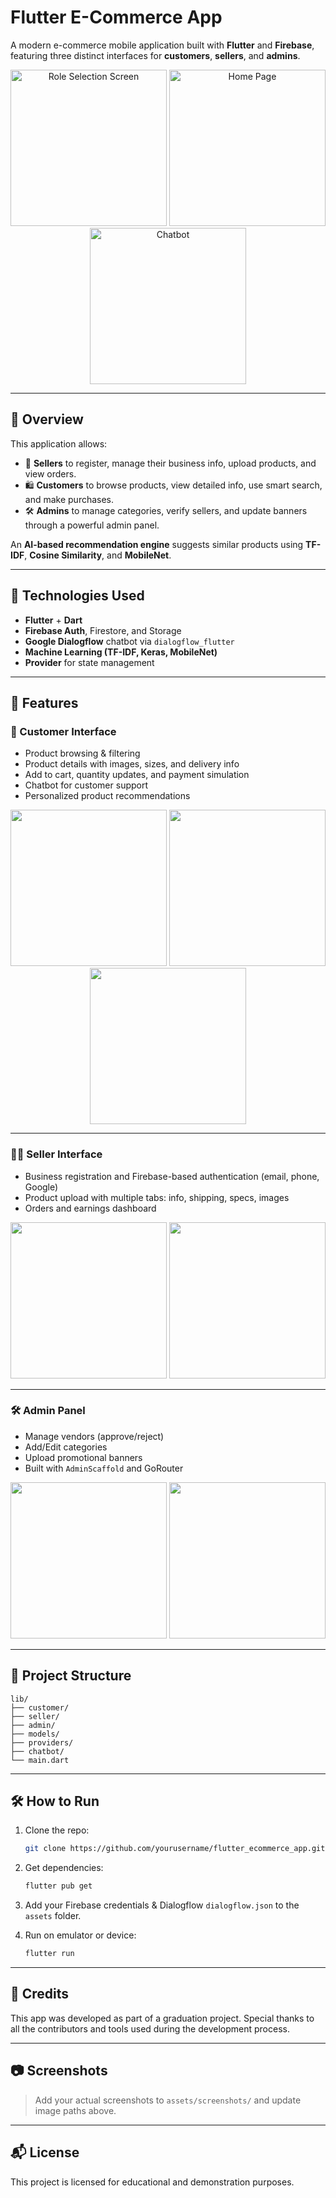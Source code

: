 
# Flutter E-Commerce App

A modern e-commerce mobile application built with **Flutter** and **Firebase**, featuring three distinct interfaces for **customers**, **sellers**, and **admins**.

<div align="center">
  <img src="assets/screenshots/role_selection.png" width="250" alt="Role Selection Screen"/>
  <img src="assets/screenshots/home_page.png" width="250" alt="Home Page"/>
  <img src="assets/screenshots/chatbot.png" width="250" alt="Chatbot"/>
</div>

---

## 🧠 Overview

This application allows:

- 💼 **Sellers** to register, manage their business info, upload products, and view orders.
- 🛍️ **Customers** to browse products, view detailed info, use smart search, and make purchases.
- 🛠️ **Admins** to manage categories, verify sellers, and update banners through a powerful admin panel.

An **AI-based recommendation engine** suggests similar products using **TF-IDF**, **Cosine Similarity**, and **MobileNet**.

---

## 🚀 Technologies Used

- **Flutter** + **Dart**
- **Firebase Auth**, Firestore, and Storage
- **Google Dialogflow** chatbot via `dialogflow_flutter`
- **Machine Learning (TF-IDF, Keras, MobileNet)**
- **Provider** for state management

---

## 📱 Features

### 🧾 Customer Interface

- Product browsing & filtering
- Product details with images, sizes, and delivery info
- Add to cart, quantity updates, and payment simulation
- Chatbot for customer support
- Personalized product recommendations

<div align="center">
  <img src="assets/screenshots/product_details.png" width="250"/>
  <img src="assets/screenshots/add_to_cart.png" width="250"/>
  <img src="assets/screenshots/similar_products.png" width="250"/>
</div>

---

### 🧑‍💼 Seller Interface

- Business registration and Firebase-based authentication (email, phone, Google)
- Product upload with multiple tabs: info, shipping, specs, images
- Orders and earnings dashboard

<div align="center">
  <img src="assets/screenshots/seller_dashboard.png" width="250"/>
  <img src="assets/screenshots/upload_product.png" width="250"/>
</div>

---

### 🛠 Admin Panel

- Manage vendors (approve/reject)
- Add/Edit categories
- Upload promotional banners
- Built with `AdminScaffold` and GoRouter

<div align="center">
  <img src="assets/screenshots/admin_dashboard.png" width="250"/>
  <img src="assets/screenshots/category_screen.png" width="250"/>
</div>

---

## 🧩 Project Structure

```
lib/
├── customer/
├── seller/
├── admin/
├── models/
├── providers/
├── chatbot/
└── main.dart
```

---

## 🛠 How to Run

1. Clone the repo:
   ```bash
   git clone https://github.com/yourusername/flutter_ecommerce_app.git
   ```

2. Get dependencies:
   ```bash
   flutter pub get
   ```

3. Add your Firebase credentials & Dialogflow `dialogflow.json` to the `assets` folder.

4. Run on emulator or device:
   ```bash
   flutter run
   ```

---

## 🧾 Credits

This app was developed as part of a graduation project. Special thanks to all the contributors and tools used during the development process.

---

## 📷 Screenshots

> Add your actual screenshots to `assets/screenshots/` and update image paths above.

---

## 📬 License

This project is licensed for educational and demonstration purposes.
